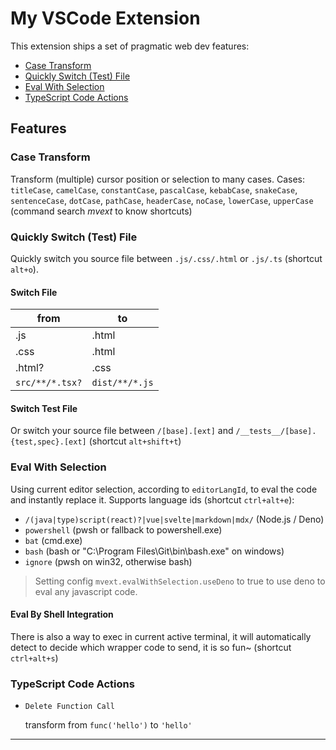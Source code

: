 # My VSCode Extension

This extension ships a set of pragmatic web dev features:

- [Case Transform](#case-transform)
- [Quickly Switch (Test) File](#quickly-switch-test-file)
- [Eval With Selection](#eval-with-selection)
- [TypeScript Code Actions](#typescript-code-actions)

## Features

### Case Transform

Transform (multiple) cursor position or selection to many cases. Cases: `titleCase`, `camelCase`, `constantCase`, `pascalCase`, `kebabCase`, `snakeCase`, `sentenceCase`, `dotCase`, `pathCase`, `headerCase`, `noCase`, `lowerCase`, `upperCase` (command search _mvext_ to know shortcuts)

### Quickly Switch (Test) File

Quickly switch you source file between `.js/.css/.html` or `.js/.ts` (shortcut `alt+o`).

#### Switch File

| from            | to             |
| --------------- | -------------- |
| .js             | .html          |
| .css            | .html          |
| .html?          | .css           |
| `src/**/*.tsx?` | `dist/**/*.js` |

#### Switch Test File

Or switch your source file between `/[base].[ext]` and `/__tests__/[base].{test,spec}.[ext]` (shortcut `alt+shift+t`)

### Eval With Selection

Using current editor selection, according to `editorLangId`, to eval the code and instantly replace it. Supports language ids (shortcut `ctrl+alt+e`):

- `/(java|type)script(react)?|vue|svelte|markdown|mdx/` (Node.js / Deno)
- `powershell` (pwsh or fallback to powershell.exe)
- `bat` (cmd.exe)
- `bash` (bash or "C:\Program Files\Git\bin\bash.exe" on windows)
- `ignore` (pwsh on win32, otherwise bash)

> Setting config `mvext.evalWithSelection.useDeno` to true to use deno to eval any javascript code.

#### Eval By Shell Integration

There is also a way to exec in current active terminal, it will
automatically detect to decide which wrapper code to send, it is so fun~ (shortcut `ctrl+alt+s`)

### TypeScript Code Actions

- `Delete Function Call`

  transform from `func('hello')` to `'hello'`

---
